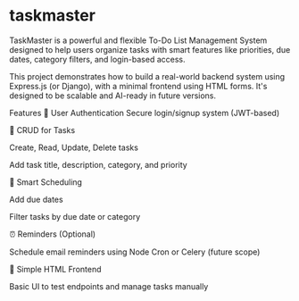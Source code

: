# taskmaster
TaskMaster is a powerful and flexible To-Do List Management System designed to help users organize tasks with smart features like priorities, due dates, category filters, and login-based access.

This project demonstrates how to build a real-world backend system using Express.js (or Django), with a minimal frontend using HTML forms. It's designed to be scalable and AI-ready in future versions.

Features
🔐 User Authentication
Secure login/signup system (JWT-based)

📝 CRUD for Tasks

Create, Read, Update, Delete tasks

Add task title, description, category, and priority

📅 Smart Scheduling

Add due dates

Filter tasks by due date or category

⏰ Reminders (Optional)

Schedule email reminders using Node Cron or Celery (future scope)

🎨 Simple HTML Frontend

Basic UI to test endpoints and manage tasks manually
